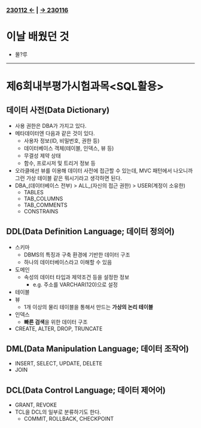 ﻿### [230112 ←](/221205-_JSP/230112/) | [→ 230116](/221205-_JSP/230116/)

# 이날 배웠던 것

- 몰?루

---

# 제6회내부평가시험과목<SQL활용>

## 데이터 사전(Data Dictionary)

- 사용 권한은 DBA가 가지고 있다.
- 메타데이터엔 다음과 같은 것이 있다.
    - 사용자 정보(ID, 비밀번호, 권한 등)
    - 데이터베이스 객체(테이블, 인덱스, 뷰 등)
    - 무결성 제약 상태
    - 함수, 프로시저 및 트리거 정보 등
- 오라클에선 뷰를 이용해 데이터 사전에 접근할 수 있는데, MVC 패턴에서 나오니까 그런 가상 테이블 같은 뭐시기라고 생각하면 된다.
- DBA_(데이터베이스 전부) > ALL_(자신의 접근 권한) > USER(계정이 소유한)
    - TABLES
    - TAB_COLUMNS
    - TAB_COMMENTS
    - CONSTRAINS

## DDL(Data Definition Language; 데이터 정의어)

- 스키마
    - DBMS의 특징과 구축 환경에 기반한 데이터 구조
    - 하나의 데이터베이스라고 이해할 수 있음
- 도메인
    - 속성의 데이터 타입과 제약조건 등을 설정한 정보
        - e.g. 주소를 VARCHAR(120)으로 설정
- 테이블
- 뷰
    - 1개 이상의 물리 테이블을 통해서 만드는 **가상의 논리 테이블**
- 인덱스
    - **빠른 검색**을 위한 데이터 구조
- CREATE, ALTER, DROP, TRUNCATE

## DML(Data Manipulation Language; 데이터 조작어)

- INSERT, SELECT, UPDATE, DELETE
- JOIN

## DCL(Data Control Language; 데이터 제어어)

- GRANT, REVOKE
- TCL을 DCL의 일부로 분류하기도 한다.
    - COMMIT, ROLLBACK, CHECKPOINT

